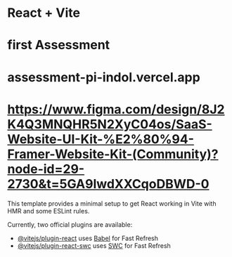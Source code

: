 # React + Vite
# first Assessment
# assessment-pi-indol.vercel.app
# https://www.figma.com/design/8J2K4Q3MNQHR5N2XyC04os/SaaS-Website-UI-Kit-%E2%80%94-Framer-Website-Kit-(Community)?node-id=29-2730&t=5GA9lwdXXCqoDBWD-0

This template provides a minimal setup to get React working in Vite with HMR and some ESLint rules.

Currently, two official plugins are available:

- [@vitejs/plugin-react](https://github.com/vitejs/vite-plugin-react/blob/main/packages/plugin-react/README.md) uses [Babel](https://babeljs.io/) for Fast Refresh
- [@vitejs/plugin-react-swc](https://github.com/vitejs/vite-plugin-react-swc) uses [SWC](https://swc.rs/) for Fast Refresh
